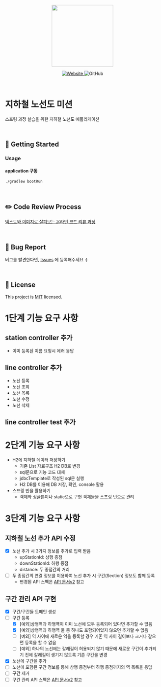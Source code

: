 <p align="center">
    <img width="200px;" src="https://raw.githubusercontent.com/woowacourse/atdd-subway-admin-frontend/master/images/main_logo.png"/>
</p>
<p align="center">
  <a href="https://techcourse.woowahan.com/c/Dr6fhku7" alt="woowacourse subway">
    <img alt="Website" src="https://img.shields.io/website?url=https%3A%2F%2Fedu.nextstep.camp%2Fc%2FR89PYi5H">
  </a>
  <img alt="GitHub" src="https://img.shields.io/github/license/woowacourse/atdd-subway-map">
</p>

<br>

# 지하철 노선도 미션

스프링 과정 실습을 위한 지하철 노선도 애플리케이션

<br>

## 🚀 Getting Started

### Usage

#### application 구동

```
./gradlew bootRun
```

<br>

## ✏️ Code Review Process

[텍스트와 이미지로 살펴보는 온라인 코드 리뷰 과정](https://github.com/next-step/nextstep-docs/tree/master/codereview)

<br>

## 🐞 Bug Report

버그를 발견한다면, [Issues](https://github.com/woowacourse/atdd-subway-map/issues) 에 등록해주세요 :)

<br>

## 📝 License

This project is [MIT](https://github.com/woowacourse/atdd-subway-map/blob/master/LICENSE) licensed.

# 1단계 기능 요구 사항

## station controller 추가

- 이미 등록된 이름 요청시 에러 응답

## line controller 추가

- 노선 등록
- 노선 조회
- 노선 목록
- 노선 수정
- 노선 삭제

## line controller test 추가

# 2단계 기능 요구 사항

- H2에 지하철 데이터 저장하기
    - 기존 List 자료구조 H2 DB로 변경
    - sql문으로 기능 코드 대체
    - jdbcTemplate로 작성된 sql문 실행
    - H2 DB를 이용해 DB 저장, 확인, console 활용
- 스프링 빈을 활용하기
    - 객체와 싱글톤이나 static으로 구현 객체들을 스프링 빈으로 관리

# 3단계 기능 요구 사항

## 지하철 노선 추가 API 수정

- [x] 노선 추가 시 3가지 정보를 추가로 입력 받음
    - upStationId: 상행 종점
    - downStationId: 하행 종점
    - distance: 두 종점간의 거리
- [ ] 두 종점간의 연결 정보를 이용하여 노선 추가 시 구간(Section) 정보도 함께 등록
    - 변경된 API 스펙은 [API 문서v2](https://github.com/jinyoungchoi95/atdd-subway-map.git) 참고

## 구간 관리 API 구현

- [x] 구간/구간들 도메인 생성
- [ ] 구간 등록
    - [x] [예외]상행역과 하행역이 이미 노선에 모두 등록되어 있다면 추가할 수 없음
    - [x] [예외]상행역과 하행역 둘 중 하나도 포함되어있지 않으면 추가할 수 없음
    - [ ] [예외] 역 사이에 새로운 역을 등록할 경우 기존 역 사이 길이보다 크거나 같으면 등록을 할 수 없음
    - [ ] [예외] 하나의 노선에는 갈래길이 허용되지 않기 때문에 새로운 구간이 추가되기 전에 갈래길이 생기지 않도록 기존 구간을 변경
- [x] 노선에 구간을 추가
- [ ] 노선에 포함된 구간 정보를 통해 상행 종점부터 하행 종점까지의 역 목록을 응답
- [ ] 구간 제거
- [ ] 구간 관리 API 스펙은 [API 문서v2](https://github.com/jinyoungchoi95/atdd-subway-map.git) 참고

